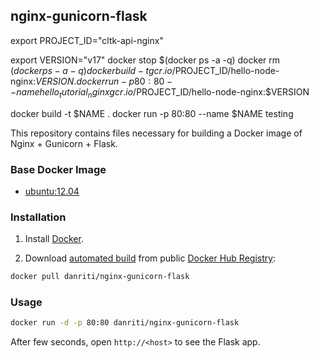 ## nginx-gunicorn-flask



export PROJECT_ID="cltk-api-nginx"

export VERSION="v17"
docker stop $(docker ps -a -q)
docker rm $(docker ps -a -q)
docker build -t gcr.io/$PROJECT_ID/hello-node-nginx:$VERSION .
docker run -p 80:80 --name hello_tutorial_nginx gcr.io/$PROJECT_ID/hello-node-nginx:$VERSION


docker build -t $NAME .
docker run -p 80:80 --name $NAME testing


This repository contains files necessary for building a Docker image of
Nginx + Gunicorn + Flask.


### Base Docker Image

* [ubuntu:12.04](https://registry.hub.docker.com/_/ubuntu/)


### Installation

1. Install [Docker](https://www.docker.com/).

2. Download [automated build](https://registry.hub.docker.com/u/danriti/nginx-gunicorn-flask/) from public [Docker Hub Registry](https://registry.hub.docker.com/):

```bash
docker pull danriti/nginx-gunicorn-flask
```


### Usage

```bash
docker run -d -p 80:80 danriti/nginx-gunicorn-flask
```

After few seconds, open `http://<host>` to see the Flask app.
